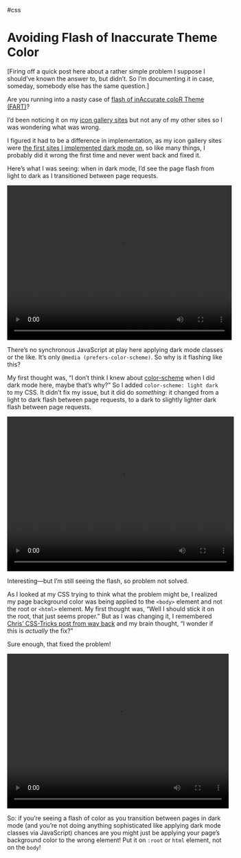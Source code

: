#css

# Avoiding Flash of Inaccurate Theme Color

[Firing off a quick post here about a rather simple problem I suppose I should’ve known the answer to, but didn’t. So I’m documenting it in case, someday, somebody else has the same question.]

Are you running into a nasty case of [flash of inAccurate coloR Theme (FART)](https://css-tricks.com/flash-of-inaccurate-color-theme-fart/)?

I’d been noticing it on my [icon gallery sites](https://www.iosicongallery.com) but not any of my other sites so I was wondering what was wrong.

I figured it had to be a difference in implementation, as my icon gallery sites were [the first sites I implemented dark mode on](https://blog.jim-nielsen.com/2018/icon-galleries-dark-mode/), so like many things, I probably did it wrong the first time and never went back and fixed it.

Here’s what I was seeing: when in dark mode, I’d see the page flash from light to dark as I transitioned between page requests.

<video
  controls
	src="https://cdn.jim-nielsen.com/blog/2022/fart-white-flash.mp4"
	width="523"
	height="360">
</video>

There’s no synchronous JavaScript at play here applying dark mode classes or the like. It’s only `@media (prefers-color-scheme)`. So why is it flashing like this?

My first thought was, “I don’t think I knew about [color-scheme](https://blog.jim-nielsen.com/2020/color-scheme-property/) when I  did dark mode here, maybe that’s why?” So I added `color-scheme: light dark` to my CSS. It didn’t fix my issue, but it did do _something_: it changed from a light to dark flash between page requests, to a dark to slightly lighter dark flash between page requests.

<video
  controls
	src="https://cdn.jim-nielsen.com/blog/2022/fart-dark-flash.mp4"
	width="528"
	height="360">
</video>

Interesting—but I’m still seeing the flash, so problem not solved.

As I looked at my CSS trying to think what the problem might be, I realized my page background color was being applied to the `<body>` element and not the root or `<html>` element. My first thought was, “Well I should stick it on the root, that just seems proper.” But as I was changing it, I remembered [Chris’ CSS-Tricks post from way back](https://css-tricks.com/just-one-of-those-weird-things-about-css-background-on-body/) and my brain thought, “I wonder if this is _actually_ the fix?”

Sure enough, that fixed the problem!

<video
  controls
	src="https://cdn.jim-nielsen.com/blog/2022/fart-no-flash.mp4"
	width="516"
	height="360">
</video>

So: if you’re seeing a flash of color as you transition between pages in dark mode (and you’re not doing anything sophisticated like applying dark mode classes via JavaScript) chances are you might just be applying your page’s background color to the wrong element! Put it on `:root` or `html` element, not on the `body`!